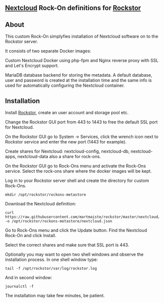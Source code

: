 ## [Nextcloud](https://nextcloud.com) Rock-On definitions for [Rockstor](https://rockstor.com)

## About

This custom Rock-On simplyfies installation of Nextcloud software on to the Rockstor server.

It consists of two separate Docker images:

Custom Nextcloud Docker using php-fpm and Nginx reverse proxy with SSL and Let's Encrypt support.

MariaDB database backend for storing the metadata. A default database, user and password is created at the installation time and the same info is used for automatically configuring the Nextcloud container.

## Installation

Install [Rockstor](http://rockstor.com/download.html), create an user account and storage pool etc.

Change the Rockstor GUI port from 443 to 1443 to free the default SSL port for Nextcloud.

On the Rockstor GUI go to System -> Services, click the wrench icon next to Rockstor service and enter the new port (1443 for example).

Create shares for Nextcloud: nextcloud-config, nextcloud-db, nextcloud-apps, nextcloud-data also a share for rock-ons.

On the Rockstor GUI go to Rock-Ons menu and activate the Rock-Ons service.
Select the rock-ons share where the docker images will be kept.

Log in to your Rockstor server shell and create the directory for custom Rock-Ons.
```
mkdir /opt/rockstor/rockons-metastore
```

Download the Nextcloud definition:
```
curl https://raw.githubusercontent.com/martmaiste/rockstor/master/nextcloud/nextcloud.json -o /opt/rockstor/rockons-metastore/nextcloud.json
```

Go to Rock-Ons menu and click the Update button. Find the Nextcloud Rock-On and click Install.

Select the correct shares and make sure that SSL port is 443.

Optionally you may want to open two shell windows and observe the installation process.
In one shell window type:
```
tail -f /opt/rockstor/var/log/rockstor.log
```
And in second window:
```
journalctl -f
```

The installation may take few minutes, be patient.
